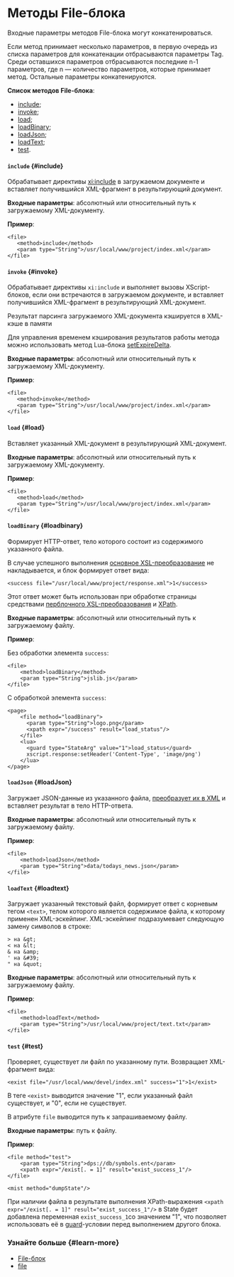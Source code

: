 # Методы File-блока

Входные параметры методов File-блока могут конкатенироваться.

Если метод принимает несколько параметров, в первую очередь из списка параметров для конкатенации отбрасываются параметры Tag. Среди оставшихся параметров отбрасываются последние n-1 параметров, где n — количество параметров, которые принимает метод. Остальные параметры конкатенируются.

**Список методов File-блока**:
- [include](block-file-methods.md#include);
- [invoke](block-file-methods.md#invoke);
- [load](block-file-methods.md#load);
- [loadBinary](block-file-methods.md#loadbinary);
- [loadJson](block-file-methods.md#loadJson);
- [loadText](block-file-methods.md#loadtext);
- [test](block-file-methods.md#test).

#### `include` {#include}

Обрабатывает директивы [xi:include](../reference/xi-include.md) в загружаемом документе и вставляет получившийся XML-фрагмент в результирующий документ.

**Входные параметры**: абсолютный или относительный путь к загружаемому XML-документу.

**Пример**:
```
<file>
   <method>include</method>
   <param type="String">/usr/local/www/project/index.xml</param>
</file>
```

#### `invoke` {#invoke}

Обрабатывает директивы `xi:include` и выполняет вызовы XScript-блоков, если они встречаются в загружаемом документе, и вставляет получившийся XML-фрагмент в результирующий XML-документ.

Результат парсинга загружаемого XML-документа кэшируется в XML-кэше в памяти

Для управления временем кэширования результатов работы метода можно использовать метод Lua-блока [setExpireDelta](block-lua-other-methods.md#set-expire-delta).

**Входные параметры**: абсолютный или относительный путь к загружаемому XML-документу.

**Пример**:
```
<file>
   <method>invoke</method>
   <param type="String">/usr/local/www/project/index.xml</param>
</file>
```

#### `load` {#load}

Вставляет указанный XML-документ в результирующий XML-документ.

**Входные параметры**: абсолютный или относительный путь к загружаемому XML-документу.

**Пример**:
```
<file>
   <method>load</method>
   <param type="String">/usr/local/www/project/index.xml</param>
</file>
```

#### `loadBinary` {#loadbinary}

Формирует HTTP-ответ, тело которого состоит из содержимого указанного файла.

В случае успешного выполнения [основное XSL-преобразование](../concepts/general-transformation-ov.md) не накладывается, и блок формирует ответ вида:

```
<success file="/usr/local/www/project/response.xml">1</success>
```

Этот ответ может быть использован при обработке страницы средствами [перблочного XSL-преобразования](../concepts/per-block-transformation-ov.md) и [XPath](../reference/xpath.md).

**Входные параметры**: абсолютный или относительный путь к загружаемому файлу.

**Пример**:

Без обработки элемента `success`:

```
<file>
    <method>loadBinary</method>
    <param type="String">jslib.js</param>
</file>
```

С обработкой элемента `success`:

```
<page>
    <file method="loadBinary">
      <param type="String">logo.png</param>
      <xpath expr="/success" result="load_status"/>
    </file>
    <lua>
      <guard type="StateArg" value="1">load_status</guard>
      xscript.response:setHeader('Content-Type', 'image/png')
    </lua>
</page>

```

#### `loadJson` {#loadJson}

Загружает JSON-данные из указанного файла, [преобразует их в XML](json-to-xml.md) и вставляет результат в тело HTTP-ответа.

**Входные параметры**: абсолютный или относительный путь к загружаемому файлу.

**Пример**:

```
<file>
    <method>loadJson</method>
    <param type="String">data/todays_news.json</param>
</file>
```

#### `loadText` {#loadtext}

Загружает указанный текстовый файл, формирует ответ с корневым тегом `<text>`, телом которого является содержимое файла, к которому применен XML-эскейпинг. XML-эскейпинг подразумевает следующую замену символов в строке:

```
> на &gt;
< на &lt;
& на &amp;
' на &#39;
" на &quot;
```

**Входные параметры**: абсолютный или относительный путь к загружаемому файлу.

**Пример**:

```
<file>
    <method>loadText</method>
    <param type="String">/usr/local/www/project/text.txt</param>
</file>
```

#### `test` {#test}

Проверяет, существует ли файл по указанному пути. Возвращает XML-фрагмент вида:

```
<exist file="/usr/local/www/devel/index.xml" success="1">1</exist>
```

В теге `<exist>` выводится значение "1", если указанный файл существует, и "0", если не существует.

В атрибуте `file` выводится путь к запрашиваемому файлу.

**Входные параметры**: путь к файлу.

**Пример**:
```
<file method="test">
    <param type="String">dps://db/symbols.ent</param>
    <xpath expr="/exist[. = 1]" result="exist_success_1"/>
</file>

<mist method="dumpState"/> 
```

При наличии файла в результате выполнения XPath-выражения `<xpath expr="/exist[. = 1]" result="exist_success_1"/>` в State будет добавлена переменная `exist_success_1`со значением "1", что позволяет использовать её в [guard](../reference/guard.md)-условии перед выполнением другого блока.

### Узнайте больше {#learn-more}
* [File-блок](../concepts/block-file-ov.md)
* [file](../reference/file.md)
